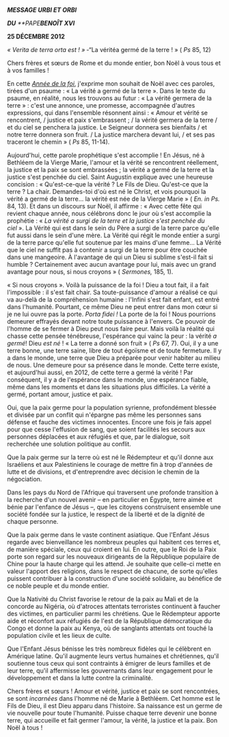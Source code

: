 ***MESSAGE URBI ET ORBI***

***DU** **PAPE****BENOÎT XVI***

**25 DÉCEMBRE 2012**

*« Verita de terra orta est ! » ‑*“La véritéa germé de la terre ! » ( *Ps* 85, 12)

Chers frères et sœurs de Rome et du monde entier, bon Noël à vous tous et à vos familles !

En cette *[Année de la foi](http://www.vatican.va/special/annus_fidei/index_fr.htm)*, j'exprime mon souhait de Noël avec ces paroles, tirées d'un psaume : « La vérité a germé de la terre ». Dans le texte du psaume, en réalité, nous les trouvons au futur : « La vérité germera de la terre » : c'est une annonce, une promesse, accompagnée d'autres expressions, qui dans l'ensemble résonnent ainsi : « Amour et vérité se rencontrent, / justice et paix s'embrassent ; / la vérité germera de la terre / et du ciel se penchera la justice. Le Seigneur donnera ses bienfaits / et notre terre donnera son fruit. / La justice marchera devant lui, / et ses pas traceront le chemin » ( *Ps* 85, 11-14).

Aujourd'hui, cette parole prophétique s'est accomplie ! En Jésus, né à Bethléem de la Vierge Marie, l'amour et la vérité se rencontrent réellement, la justice et la paix se sont embrassées ; la vérité a germé de la terre et la justice s'est penchée du ciel. Saint Augustin explique avec une heureuse concision : « Qu'est-ce-que la vérité ? Le Fils de Dieu. Qu'est-ce que la terre ? La chair. Demandes-toi d'où est né le Christ, et vois pourquoi la vérité a germé de la terre... la vérité est née de la Vierge Marie » ( *En. in Ps.* 84, 13). Et dans un discours sur Noël, il affirme : « Avec cette fête qui revient chaque année, nous célébrons donc le jour où s'est accomplie la prophétie : « *La vérité a surgi de la terre et la justice s'est penchée du ciel* ». La Vérité qui est dans le sein du Père a surgi de la terre parce qu'elle fut aussi dans le sein d'une mère. La Vérité qui régit le monde entier a surgi de la terre parce qu'elle fut soutenue par les mains d'une femme... La Vérité que le ciel ne suffit pas à contenir a surgi de la terre pour être couchée dans une mangeoire. À l'avantage de qui un Dieu si sublime s'est-il fait si humble ? Certainement avec aucun avantage pour lui, mais avec un grand avantage pour nous, si nous croyons » ( *Sermones,* 185, 1).

« Si nous croyons ». Voilà la puissance de la foi ! Dieu a tout fait, il a fait l'impossible : il s'est fait chair. Sa toute-puissance d'amour a réalisé ce qui va au-delà de la compréhension humaine : l'Infini s'est fait enfant, est entré dans l'humanité. Pourtant, ce même Dieu ne peut entrer dans mon cœur si je ne lui ouvre pas la porte. *Porta fidei !* La porte de la foi ! Nous pourrions demeurer effrayés devant notre toute puissance à l'envers. Ce pouvoir de l'homme de se fermer à Dieu peut nous faire peur. Mais voilà la réalité qui chasse cette pensée ténébreuse, l'espérance qui vainc la peur : la vérité *a germé*! Dieu *est né* ! « La terre a donné son fruit » ( *Ps* 67, 7). Oui, il y a une terre bonne, une terre saine, libre de tout égoïsme et de toute fermeture. Il y a dans le monde, une terre que Dieu a préparée pour venir habiter au milieu de nous. Une demeure pour sa présence dans le monde. Cette terre existe, et aujourd'hui aussi, en 2012, de cette terre a germé la vérité ! Par conséquent, il y a de l'espérance dans le monde, une espérance fiable, même dans les moments et dans les situations plus difficiles. La vérité a germé, portant amour, justice et paix.

Oui, que la paix germe pour la population syrienne, profondément blessée et divisée par un conflit qui n'épargne pas même les personnes sans défense et fauche des victimes innocentes. Encore une fois je fais appel pour que cesse l'effusion de sang, que soient facilités les secours aux personnes déplacées et aux réfugiés et que, par le dialogue, soit recherchée une solution politique au conflit.

Que la paix germe sur la terre où est né le Rédempteur et qu'il donne aux Israéliens et aux Palestiniens le courage de mettre fin à trop d'années de lutte et de divisions, et d'entreprendre avec décision le chemin de la négociation.

Dans les pays du Nord de l'Afrique qui traversent une profonde transition à la recherche d'un nouvel avenir – en particulier en Égypte, terre aimée et bénie par l'enfance de Jésus –, que les citoyens construisent ensemble une société fondée sur la justice, le respect de la liberté et de la dignité de chaque personne.

Que la paix germe dans le vaste continent asiatique. Que l'Enfant Jésus regarde avec bienveillance les nombreux peuples qui habitent ces terres et, de manière spéciale, ceux qui croient en lui. En outre, que le Roi de la Paix porte son regard sur les nouveaux dirigeants de la République populaire de Chine pour la haute charge qui les attend. Je souhaite que celle-ci mette en valeur l'apport des religions, dans le respect de chacune, de sorte qu'elles puissent contribuer à la construction d'une société solidaire, au bénéfice de ce noble peuple et du monde entier.

Que la Nativité du Christ favorise le retour de la paix au Mali et de la concorde au Nigéria, où d'atroces attentats terroristes continuent à faucher des victimes, en particulier parmi les chrétiens. Que le Rédempteur apporte aide et réconfort aux réfugiés de l'est de la République démocratique du Congo et donne la paix au Kenya, où de sanglants attentats ont touché la population civile et les lieux de culte.

Que l'Enfant Jésus bénisse les très nombreux fidèles qui le célèbrent en Amérique latine. Qu'il augmente leurs vertus humaines et chrétiennes, qu'il soutienne tous ceux qui sont contraints à émigrer de leurs familles et de leur terre, qu'il affermisse les gouvernants dans leur engagement pour le développement et dans la lutte contre la criminalité.

Chers frères et sœurs ! Amour et vérité, justice et paix se sont rencontrées, se sont *incarnées* dans l'homme né de Marie à Bethléem. Cet homme est le Fils de Dieu, il est Dieu apparu dans l'histoire. Sa naissance est un germe de vie nouvelle pour toute l'humanité. Puisse chaque terre devenir une bonne terre, qui accueille et fait germer l'amour, la vérité, la justice et la paix. Bon Noël à tous !